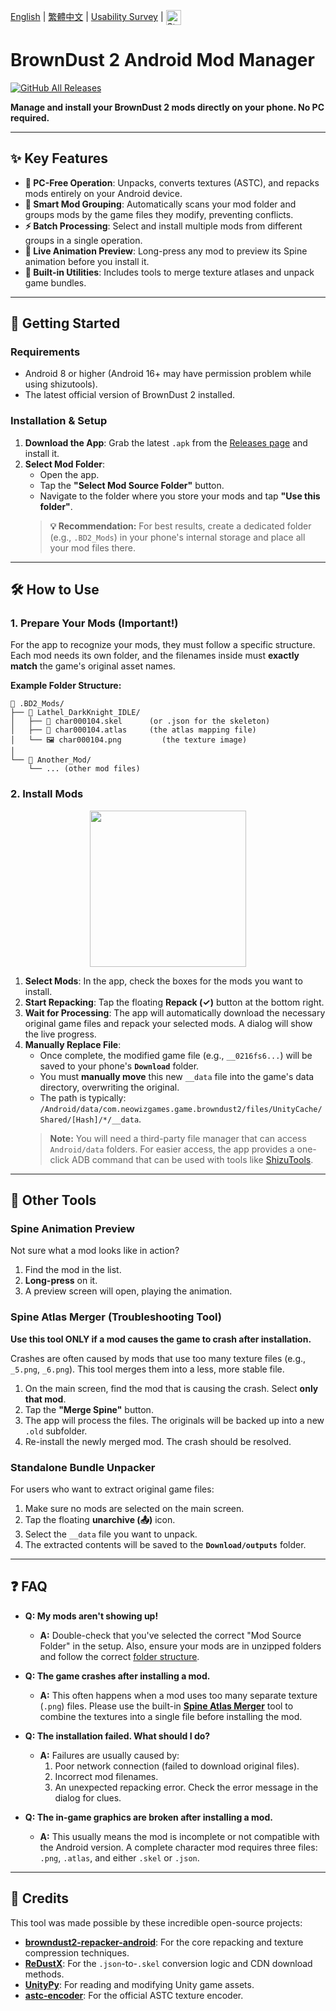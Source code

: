 [English](./README.md) | [繁體中文](./README.zh-TW.md) | [Usability Survey](https://github.com/Ark-Repoleved/bd2-android-mod-manager/discussions/5) | <a href="https://ko-fi.com/issekisaji">
    <img alt="Static Badge" align="top" src="https://raw.githubusercontent.com/Ark-Repoleved/bd2-android-mod-manager/refs/heads/main/.github/sparkle-mug.gif" height="24">
</a>

# BrownDust 2 Android Mod Manager

[![GitHub All Releases](https://img.shields.io/github/downloads/Ark-Repoleved/BDroid_X/total)](https://github.com/Ark-Repoleved/BDroid_X/releases)

**Manage and install your BrownDust 2 mods directly on your phone. No PC required.**

---

## ✨ Key Features

*   **📱 PC-Free Operation**: Unpacks, converts textures (ASTC), and repacks mods entirely on your Android device.
*   **🧠 Smart Mod Grouping**: Automatically scans your mod folder and groups mods by the game files they modify, preventing conflicts.
*   **⚡ Batch Processing**: Select and install multiple mods from different groups in a single operation.
*   **👀 Live Animation Preview**: Long-press any mod to preview its Spine animation before you install it.
*   **🔧 Built-in Utilities**: Includes tools to merge texture atlases and unpack game bundles.

---

## 🚀 Getting Started

### Requirements
*   Android 8 or higher (Android 16+ may have permission problem while using shizutools).
*   The latest official version of BrownDust 2 installed.

### Installation & Setup

1.  **Download the App**: Grab the latest `.apk` from the [Releases page](https://github.com/Ark-Repoleved/bd2-android-mod-manager/releases) and install it.
2.  **Select Mod Folder**:
    *   Open the app.
    *   Tap the **"Select Mod Source Folder"** button.
    *   Navigate to the folder where you store your mods and tap **"Use this folder"**.
    > **💡 Recommendation:** For best results, create a dedicated folder (e.g., `.BD2_Mods`) in your phone's internal storage and place all your mod files there.

---

## 🛠️ How to Use

### 1. Prepare Your Mods (Important!)

For the app to recognize your mods, they must follow a specific structure. Each mod needs its own folder, and the filenames inside must **exactly match** the game's original asset names.

**Example Folder Structure:**
```
📁 .BD2_Mods/
├── 📁 Lathel_DarkKnight_IDLE/
│   ├── 📄 char000104.skel      (or .json for the skeleton)
│   ├── 📄 char000104.atlas     (the atlas mapping file)
│   └── 🖼️ char000104.png         (the texture image)
│
└── 📁 Another_Mod/
    └── ... (other mod files)
```

### 2. Install Mods

<p align="center">
  <img src="https://raw.githubusercontent.com/Ark-Repoleved/bd2-android-mod-manager/main/guide_video.gif" width="250">
</p>

1.  **Select Mods**: In the app, check the boxes for the mods you want to install.
2.  **Start Repacking**: Tap the floating **Repack (✓)** button at the bottom right.
3.  **Wait for Processing**: The app will automatically download the necessary original game files and repack your selected mods. A dialog will show the live progress.
4.  **Manually Replace File**:
    *   Once complete, the modified game file (e.g., `__0216fs6...`) will be saved to your phone's **`Download`** folder.
    *   You must **manually move** this new `__data` file into the game's data directory, overwriting the original.
    *   The path is typically: `/Android/data/com.neowizgames.game.browndust2/files/UnityCache/Shared/[Hash]/*/__data`.
    > **Note:** You will need a third-party file manager that can access `Android/data` folders. For easier access, the app provides a one-click ADB command that can be used with tools like [ShizuTools](https://github.com/legendsayantan/ShizuTools).

---

## 🔧 Other Tools

### Spine Animation Preview
Not sure what a mod looks like in action?
1.  Find the mod in the list.
2.  **Long-press** on it.
3.  A preview screen will open, playing the animation.

### Spine Atlas Merger (Troubleshooting Tool)
**Use this tool ONLY if a mod causes the game to crash after installation.** 

Crashes are often caused by mods that use too many texture files (e.g., `_5.png`, `_6.png`). This tool merges them into a less, more stable file.
1.  On the main screen, find the mod that is causing the crash. Select **only that mod**.
2.  Tap the **"Merge Spine"** button.
3.  The app will process the files. The originals will be backed up into a new `.old` subfolder.
4.  Re-install the newly merged mod. The crash should be resolved.

### Standalone Bundle Unpacker
For users who want to extract original game files:
1.  Make sure no mods are selected on the main screen.
2.  Tap the floating **unarchive (📤)** icon.
3.  Select the `__data` file you want to unpack.
4.  The extracted contents will be saved to the **`Download/outputs`** folder.

---

## ❓ FAQ

*   **Q: My mods aren't showing up!**
    *   **A:** Double-check that you've selected the correct "Mod Source Folder" in the setup. Also, ensure your mods are in unzipped folders and follow the correct [folder structure](#1-prepare-your-mods-important).

*   **Q: The game crashes after installing a mod.**
    *   **A:** This often happens when a mod uses too many separate texture (`.png`) files. Please use the built-in **[Spine Atlas Merger](#spine-atlas-merger-troubleshooting-tool)** tool to combine the textures into a single file before installing the mod.

*   **Q: The installation failed. What should I do?**
    *   **A:** Failures are usually caused by:
        1.  Poor network connection (failed to download original files).
        2.  Incorrect mod filenames.
        3.  An unexpected repacking error.
        Check the error message in the dialog for clues.

*   **Q: The in-game graphics are broken after installing a mod.**
    *   **A:** This usually means the mod is incomplete or not compatible with the Android version. A complete character mod requires three files: `.png`, `.atlas`, and either `.skel` or `.json`.

---

## 🙏 Credits

This tool was made possible by these incredible open-source projects:

*   **[browndust2-repacker-android](https://codeberg.org/kxdekxde/browndust2-repacker-android)**: For the core repacking and texture compression techniques.
*   **[ReDustX](https://github.com/Jelosus2/ReDustX)**: For the `.json`-to-`.skel` conversion logic and CDN download methods.
*   **[UnityPy](https://github.com/K0lb3/UnityPy)**: For reading and modifying Unity game assets.
*   **[astc-encoder](https://github.com/ARM-software/astc-encoder)**: For the official ASTC texture encoder.
